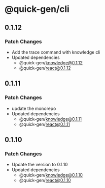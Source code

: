 # @quick-gen/cli

## 0.1.12

### Patch Changes

- Add the trace command with knowledge cli
- Updated dependencies
  - @quick-gen/knowledge@0.1.12
  - @quick-gen/react@0.1.12

## 0.1.11

### Patch Changes

- update the monorepo
- Updated dependencies
  - @quick-gen/knowledge@0.1.11
  - @quick-gen/react@0.1.11

## 0.1.10

### Patch Changes

- Update the version to 0.1.10
- Updated dependencies
  - @quick-gen/knowledge@0.1.10
  - @quick-gen/react@0.1.10
